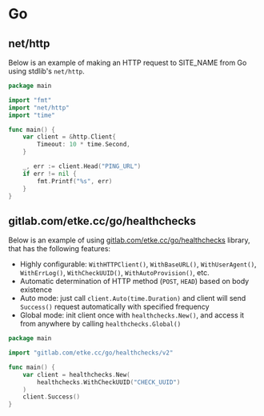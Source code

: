 # Go

## net/http

Below is an example of making an HTTP request to SITE_NAME from Go using stdlib's `net/http`.

```go
package main

import "fmt"
import "net/http"
import "time"

func main() {
    var client = &http.Client{
        Timeout: 10 * time.Second,
    }

    _, err := client.Head("PING_URL")
    if err != nil {
        fmt.Printf("%s", err)
    }
}

```

## gitlab.com/etke.cc/go/healthchecks

Below is an example of using [gitlab.com/etke.cc/go/healthchecks](https://gitlab.com/etke.cc/go/healthchecks) library, that has the following features:

* Highly configurable: `WithHTTPClient()`, `WithBaseURL()`, `WithUserAgent()`, `WithErrLog()`, `WithCheckUUID()`, `WithAutoProvision()`, etc.
* Automatic determination of HTTP method (`POST`, `HEAD`) based on body existence
* Auto mode: just call `client.Auto(time.Duration)` and client will send `Success()` request automatically with specified frequency
* Global mode: init client once with `healthchecks.New()`, and access it from anywhere by calling `healthchecks.Global()`

```go
package main

import "gitlab.com/etke.cc/go/healthchecks/v2"

func main() {
    var client = healthchecks.New(
        healthchecks.WithCheckUUID("CHECK_UUID")
    )
    client.Success()
}
```
